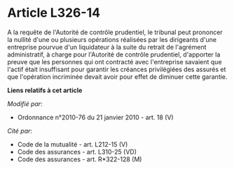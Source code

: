 # Article L326-14

A la requête de         l'Autorité de contrôle prudentiel, le tribunal peut prononcer la nullité d'une ou plusieurs
opérations réalisées par les dirigeants d'une entreprise pourvue d'un liquidateur à la suite du retrait de l'agrément
administratif, à charge pour         l'Autorité de contrôle prudentiel, d'apporter la preuve que les personnes qui ont
contracté avec l'entreprise savaient que l'actif était insuffisant pour garantir les créances privilégiées des assurés et que
l'opération incriminée devait avoir pour effet de diminuer cette garantie.

**Liens relatifs à cet article**

_Modifié par_:

  - Ordonnance n°2010-76 du 21 janvier 2010 - art. 18 (V)

_Cité par_:

  - Code de la mutualité - art. L212-15 (V)
  - Code des assurances - art. L310-25 (VD)
  - Code des assurances - art. R*322-128 (M)
